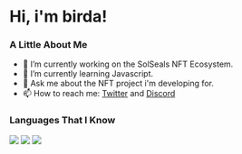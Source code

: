 # Hi, i'm birda!

### A Little About Me
- 🔭 I’m currently working on the SolSeals NFT Ecosystem.
- 🌱 I’m currently learning Javascript.
- 💬 Ask me about the NFT project i'm developing for.
- 📫 How to reach me: [Twitter](https://twitter.com/birdaNFT) and [Discord](https://discord.gg/A5sqZSydJ3)

### Languages That I Know
<div align="left">
  <img src="https://img.icons8.com/color/96/000000/html-5--v1.png"/>
  <img src="https://img.icons8.com/color/96/000000/css3.png"/>
  <img src="https://img.icons8.com/color/96/000000/javascript--v1.png"/>
</div>

